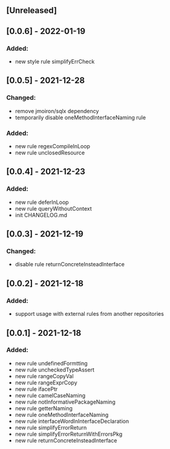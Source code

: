 ## [Unreleased]
## [0.0.6] - 2022-01-19
### Added:
- new style rule simplifyErrCheck

## [0.0.5] - 2021-12-28
### Changed:
- remove jmoiron/sqlx dependency
- temporarily disable oneMethodInterfaceNaming rule

### Added:
- new rule regexCompileInLoop
- new rule unclosedResource

## [0.0.4] - 2021-12-23
### Added:
- new rule deferInLoop
- new rule queryWithoutContext
- init CHANGELOG.md

## [0.0.3] - 2021-12-19
### Changed:
- disable rule returnConcreteInsteadInterface

## [0.0.2] - 2021-12-18
### Added:
- support usage with external rules from another repositories

## [0.0.1] - 2021-12-18
### Added:
- new rule undefinedFormtting
- new rule uncheckedTypeAssert
- new rule rangeCopyVal
- new rule rangeExprCopy
- new rule ifacePtr
- new rule camelCaseNaming
- new rule notInformativePackageNaming
- new rule getterNaming
- new rule oneMethodInterfaceNaming
- new rule interfaceWordInInterfaceDeclaration
- new rule simplifyErrorReturn
- new rule simplifyErrorReturnWithErrorsPkg
- new rule returnConcreteInsteadInterface 
